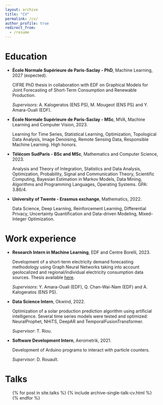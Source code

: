 ```yaml
---
layout: archive
title: "CV"
permalink: /cv/
author_profile: true
redirect_from:
  - /resume
---
```


Education
======

* **École Normale Supérieure de Paris-Saclay - PhD**, Machine Learning, 2027 (expected).

  CIFRE PhD thesis in collaboration with EDF on Graphical Models for Joint Forecasting of Short-Term Consumption and Renewable Production.
  
  *Supervisors*: A. Kalogeratos (ENS PS), M. Mougeot (ENS PS) and Y. Amara-Ouali (EDF).
* **École Normale Supérieure de Paris-Saclay - MSc**, MVA, Machine Learning and Computer Vision, 2023.

  Learning for Time Series, Statistical Learning, Optimization, Topological Data Analysis, Image Denoising, Remote Sensing Data, Responsible Machine Learning. High honors.
* **Télécom SudParis - BSc and MSc**, Mathematics and Computer Science, 2023.

  Analysis and Theory of Integration, Statistics and Data Analysis, Optimization, Probability, Signal and Communication Theory, Scientific Computing, Bayesian Estimation in Markov Models, Data Mining, Algorithms and Programming Languages, Operating Systems. GPA: 3.86/4.

* **University of Twente - Erasmus exchange**, Mathematics, 2022.

  Data Science, Deep Learning, Reinforcement Learning, Differential Privacy, Uncertainty Quantification and Data-driven Modeling, Mixed-Integer Optimization.

Work experience
======
* **Research Intern in Machine Learning**, EDF and Centre Borelli, 2023.

  Development of a short-term electricity demand forecasting methodology using Graph Neural Networks taking into account geolocalized and regional/individual electricity consumption data sources. Thesis available [here](/files/CAMPAGNE_Eloi_Rapport.pdf).

  *Supervisors*: Y. Amara-Ouali (EDF), Q. Chan-Wai-Nam (EDF) and A. Kalogeratos (ENS PS).

* **Data Science Intern**, Okwind, 2022.

  Optimization of a solar production prediction algorithm using artificial intelligence. Several time series models were tested and optimized: NeuralProphet, NHiTS, DeepAR and TemporalFusionTransformer.

  *Supervisor*: T. Riou.

* **Software Development Intern**, Aerometrik, 2021.

  Development of Arduino programs to interact with particle counters.

  *Supervisor*: D. Rouault.

<!-- 
Publications
======
  <ul>{% for post in site.publications %}
    {% include archive-single-cv.html %}
  {% endfor %}</ul> -->
  
Talks
======
  <ul>{% for post in site.talks %}
    {% include archive-single-talk-cv.html %}
  {% endfor %}</ul>
  
<!-- Teaching
======
  <ul>{% for post in site.teaching %}
    {% include archive-single-cv.html %}
  {% endfor %}</ul> -->
  